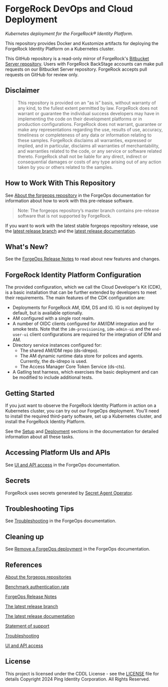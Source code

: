 # ForgeRock DevOps and Cloud Deployment

_Kubernetes deployment for the ForgeRock&reg; Identity Platform._

This repository provides Docker and Kustomize artifacts for deploying the 
ForgeRock Identity Platform on a Kubernetes cluster. 

This GitHub repository is a read-only mirror of
ForgeRock's [Bitbucket Server repository](https://stash.forgerock.org/projects/CLOUD/repos/forgeops). 
Users with ForgeRock BackStage accounts can make pull requests on our Bitbucket 
Server repository. ForgeRock accepts pull requests on GitHub for review only.

## Disclaimer

>This repository is provided on an “as is” basis, without warranty of any kind, 
to the fullest extent permitted by law. ForgeRock does not warrant or guarantee 
the individual success developers may have in implementing the code on their
development platforms or in production configurations. ForgeRock does not 
warrant, guarantee or make any representations regarding the use, results of use,
accuracy, timeliness or completeness of any data or information relating to these 
samples. ForgeRock disclaims all warranties, expressed or implied, and in 
particular, disclaims all warranties of merchantability, and warranties related
to the code, or any service or software related thereto. ForgeRock shall not be
liable for any direct, indirect or consequential damages or costs of any type 
arising out of any action taken by you or others related to the samples.

## How to Work With This Repository

See [About the forgeops repository](https://ea.forgerock.com/docs/forgeops/start/repositories.html) in the ForgeOps documentation for information about how to work with this pre-release software.

>Note: The forgeops repository’s master branch contains pre-release software that is not supported by ForgeRock.

If you want to work with the latest stable forgeops repository release, use the 
[latest release branch](https://github.com/ForgeRock/forgeops/tree/release/7.5-20240402) and the [latest release documentation](https://backstage.forgerock.com/docs/forgeops/7.5/index.html).

## What's New?

See the [ForgeOps Release Notes](https://backstage.forgerock.com/docs/forgeops/7.5/rn/rn.html) to read about new features and changes.

## ForgeRock Identity Platform Configuration

The provided configuration, which we call the Cloud Developer's Kit (CDK),
is a basic installation that can be further extended by developers to meet their requirements. 
The main features of the CDK configuration are:

* Deployments for ForgeRock AM, IDM, DS and IG. IG is not deployed by default, but is available optionally.
* AM configured with a single root realm.
* A number of OIDC clients configured for AM/IDM integration and for smoke tests.
Note that the `idm-provisioning`, `idm-admin-ui` and the `end-user-ui` client configurations are required for the
integration of IDM and AM.
* Directory service instances configured for:
   * The shared AM/IDM repo (ds-idrepo).
   * The AM dynamic runtime data store for polices and agents. Currently, the ds-idrepo is used.
   * The Access Manager Core Token Service (ds-cts).
* A Gatling test harness, which exercises the basic deployment and can be modified to include additional tests.


## Getting Started

If you just want to observe the ForgeRock Identity Platform in action on a 
Kubernetes cluster, you can try out our ForgeOps deployment. You'll need to install 
the required third-party software, set up a Kubernetes cluster, and install the 
ForgeRock Identity Platform. 

See the [Setup](https://ea.forgerock.com/docs/forgeops/setup/overview.html) and [Deployment](https://ea.forgerock.com/docs/forgeops/deploy/overview.html) sections in the documentation for detailed information about all these tasks.

## Accessing Platform UIs and APIs

See [UI and API access](https://ea.forgerock.com/docs/forgeops/deploy/access.html) in the ForgeOps documentation.

## Secrets

ForgeRock uses secrets generated by [Secret Agent Operator](https://github.com/ForgeRock/secret-agent).
 

## Troubleshooting Tips

See [Troubleshooting](https://ea.forgerock.com/docs/forgeops/troubleshoot/overview.html) in the ForgeOps documentation.

## Cleaning up

See [Remove a ForgeOps deployment](https://ea.forgerock.com/docs/forgeops/deploy/remove.html) in the ForgeOps documentation. 

## References

[About the forgeops repositories](https://ea.forgerock.com/docs/forgeops/start/repositories.html)

[Benchmark authentication rate](https://ea.forgerock.com/docs/forgeops/prepare/benchmark/authrate.html)

[ForgeOps Release Notes](https://ea.forgerock.com/docs/forgeops/rn/rn.html)

[The latest release branch](https://github.com/ForgeRock/forgeops/tree/release/7.5-20240402)

[The latest release documentation](https://backstage.forgerock.com/docs/forgeops/7.5/index.html)

[Statement of support](https://backstage.forgerock.com/docs/forgeops/7.5/start/support.html#kubernetes-services)

[Troubleshooting](https://ea.forgerock.com/docs/forgeops/troubleshoot/overview.html)

[UI and API access](https://ea.forgerock.com/docs/forgeops/deploy/access.html)

## License
This project is licensed under the CDDL License - see the [LICENSE](LICENSE) file for details
Copyright 2024 Ping Identity Corporation. All Rights Reserved.
